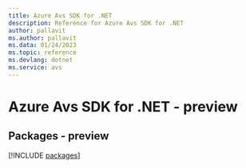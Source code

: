 ```yaml
---
title: Azure Avs SDK for .NET
description: Reference for Azure Avs SDK for .NET
author: pallavit
ms.author: pallavit
ms.data: 01/24/2023
ms.topic: reference
ms.devlang: dotnet
ms.service: avs
---
```

# Azure Avs SDK for .NET - preview
## Packages - preview
[!INCLUDE [packages](avs-index.md)]